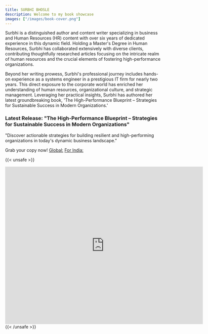 ```yaml
---
title: SURBHI BHOSLE
description: Welcome to my book showcase
images: ["/images/book-cover.png"]
---
```


Surbhi is a distinguished author and content writer specializing in business and Human Resources (HR) content with over six years of dedicated experience in this dynamic field. Holding a Master's Degree in Human Resources, Surbhi has collaborated extensively with diverse clients, contributing thoughtfully researched articles focusing on the intricate realm of human resources and the crucial elements of fostering high-performance organizations.

Beyond her writing prowess, Surbhi's professional journey includes hands-on experience as a systems engineer in a prestigious IT firm for nearly two years. This direct exposure to the corporate world has enriched her understanding of human resources, organizational culture, and strategic management. Leveraging her practical insights, Surbhi has authored her latest groundbreaking book, 'The High-Performance Blueprint – Strategies for Sustainable Success in Modern Organizations.'

### Latest Release: "The High-Performance Blueprint – Strategies for Sustainable Success in Modern Organizations"

"Discover actionable strategies for building resilient and high-performing organizations in today's dynamic business landscape."

Grab your copy now!
[Global:](https://www.amazon.com/dp/B0CR1FJB3F?&_encoding=UTF8&tag=surbhibhosle-20&linkCode=ur2&linkId=53c4dccfb22c2193c8f652cd46ac4dcd&camp=1789&creative=9325)
[For India:](https://www.amazon.in/High-Performance-Blueprint-Sustainable-Organizations/dp/B0CR1FJB3F/ref=sr_1_2?crid=27IEQTZKQ5YRV&keywords=high+performance+blueprint&qid=1704115575&sprefix=high+performance+blueprin%252Caps%252C282&sr=8-2&_encoding=UTF8&tag=surbhibhosle-21&linkCode=ur2&linkId=935a95e6c9727c96a99d83e2eee28948&camp=3638&creative=24630)

{{< unsafe >}}
<iframe src="https://docs.google.com/forms/d/e/1FAIpQLScBVDTTXEOi-21_PoCDbC88xABzA6KwO_cAG1g-INZbpThiEg/viewform?embedded=true" width="640" height="510" frameborder="0" marginheight="0" marginwidth="0">Loading…</iframe>
{{< /unsafe >}}
